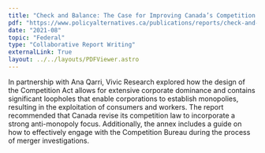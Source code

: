 ```yaml
---
title: "Check and Balance: The Case for Improving Canada’s Competition Act to Protect Workers"
pdf: "https://www.policyalternatives.ca/publications/reports/check-and-balance"
date: "2021-08"
topic: "Federal"
type: "Collaborative Report Writing"
externalLink: True
layout: ../../layouts/PDFViewer.astro
---
```


In partnership with Ana Qarri, Vivic Research explored how the design of the Competition Act allows for extensive corporate dominance and contains significant loopholes that enable corporations to establish monopolies, resulting in the exploitation of consumers and workers. The report recommended that Canada revise its competition law to incorporate a strong anti-monopoly focus. Additionally, the annex includes a guide on how to effectively engage with the Competition Bureau during the process of merger investigations.
